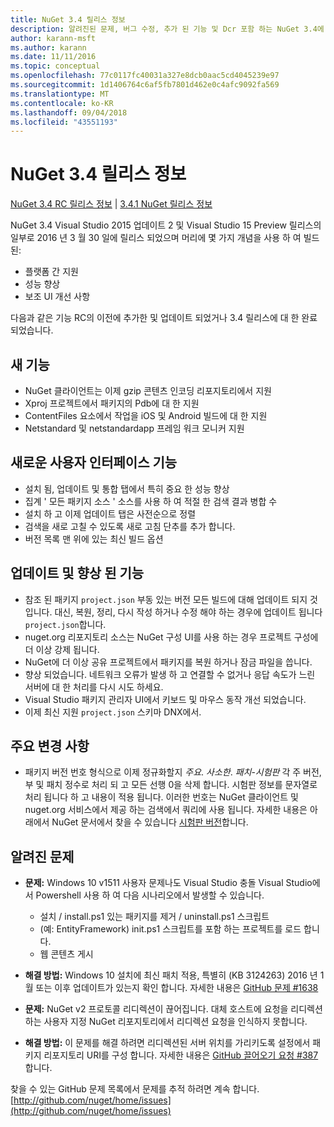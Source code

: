 ```yaml
---
title: NuGet 3.4 릴리스 정보
description: 알려진된 문제, 버그 수정, 추가 된 기능 및 Dcr 포함 하는 NuGet 3.4에 대 한 릴리스 정보입니다.
author: karann-msft
ms.author: karann
ms.date: 11/11/2016
ms.topic: conceptual
ms.openlocfilehash: 77c0117fc40031a327e8dcb0aac5cd4045239e97
ms.sourcegitcommit: 1d1406764c6af5fb7801d462e0c4afc9092fa569
ms.translationtype: MT
ms.contentlocale: ko-KR
ms.lasthandoff: 09/04/2018
ms.locfileid: "43551193"
---
```

# <a name="nuget-34-release-notes"></a>NuGet 3.4 릴리스 정보

[NuGet 3.4 RC 릴리스 정보](../release-notes/nuget-3.4-RC.md) | [3.4.1 NuGet 릴리스 정보](../release-notes/nuget-3.4.1.md)

NuGet 3.4 Visual Studio 2015 업데이트 2 및 Visual Studio 15 Preview 릴리스의 일부로 2016 년 3 월 30 일에 릴리스 되었으며 머리에 몇 가지 개념을 사용 하 여 빌드된:

* 플랫폼 간 지원
* 성능 향상
* 보조 UI 개선 사항

다음과 같은 기능 RC의 이전에 추가한 및 업데이트 되었거나 3.4 릴리스에 대 한 완료 되었습니다.

## <a name="new-features"></a>새 기능

* NuGet 클라이언트는 이제 gzip 콘텐츠 인코딩 리포지토리에서 지원
* Xproj 프로젝트에서 패키지의 Pdb에 대 한 지원
* ContentFiles 요소에서 작업을 iOS 및 Android 빌드에 대 한 지원
* Netstandard 및 netstandardapp 프레임 워크 모니커 지원

## <a name="new-user-interface-features"></a>새로운 사용자 인터페이스 기능

* 설치 됨, 업데이트 및 통합 탭에서 특히 중요 한 성능 향상
* 집계 ' 모든 패키지 소스 ' 소스를 사용 하 여 적절 한 검색 결과 병합 수
* 설치 하 고 이제 업데이트 탭은 사전순으로 정렬
* 검색을 새로 고칠 수 있도록 새로 고침 단추를 추가 합니다.
* 버전 목록 맨 위에 있는 최신 빌드 옵션

## <a name="updates-and-improvements"></a>업데이트 및 향상 된 기능

* 참조 된 패키지 `project.json` 부동 있는 버전 모든 빌드에 대해 업데이트 되지 것입니다. 대신, 복원, 정리, 다시 작성 하거나 수정 해야 하는 경우에 업데이트 됩니다 `project.json`합니다.
* nuget.org 리포지토리 소스는 NuGet 구성 UI를 사용 하는 경우 프로젝트 구성에 더 이상 강제 됩니다.
* NuGet에 더 이상 공유 프로젝트에서 패키지를 복원 하거나 잠금 파일을 씁니다.
* 향상 되었습니다. 네트워크 오류가 발생 하 고 연결할 수 없거나 응답 속도가 느린 서버에 대 한 처리를 다시 시도 하세요.
* Visual Studio 패키지 관리자 UI에서 키보드 및 마우스 동작 개선 되었습니다.
* 이제 최신 지원 `project.json` 스키마 DNX에서.

## <a name="breaking-changes"></a>주요 변경 사항

* 패키지 버전 번호 형식으로 이제 정규화할지 *주요*. *사소한*. *패치*-*시험판* 각 주 버전, 부 및 패치 정수로 처리 되 고 모든 선행 0을 삭제 합니다.  시험판 정보를 문자열로 처리 됩니다 하 고 내용이 적용 됩니다. 이러한 번호는 NuGet 클라이언트 및 nuget.org 서비스에서 제공 하는 검색에서 쿼리에 사용 됩니다.  자세한 내용은 아래에서 NuGet 문서에서 찾을 수 있습니다 [시험판 버전](../create-packages/prerelease-packages.md)합니다.

## <a name="known-issues"></a>알려진 문제

* **문제:** Windows 10 v1511 사용자 문제나도 Visual Studio 충돌 Visual Studio에서 Powershell 사용 하 여 다음 시나리오에서 발생할 수 있습니다.
    * 설치 / install.ps1 있는 패키지를 제거 / uninstall.ps1 스크립트
    * (예: EntityFramework) init.ps1 스크립트를 포함 하는 프로젝트를 로드 합니다.
    * 웹 콘텐츠 게시

* **해결 방법:** Windows 10 설치에 최신 패치 적용, 특별히 (KB 3124263) 2016 년 1 월 또는 이후 업데이트가 있는지 확인 합니다.  자세한 내용은 [GitHub 문제 #1638](http://github.com/nuget/home/issues/1638)

* **문제:** NuGet v2 프로토콜 리디렉션이 끊어집니다.
대체 호스트에 요청을 리디렉션하는 사용자 지정 NuGet 리포지토리에서 리디렉션 요청을 인식하지 못합니다.
* **해결 방법:** 이 문제를 해결 하려면 리디렉션된 서버 위치를 가리키도록 설정에서 패키지 리포지토리 URI를 구성 합니다.
자세한 내용은 [GitHub 끌어오기 요청 #387](https://github.com/NuGet/NuGet.Client/pull/387)합니다.

찾을 수 있는 GitHub 문제 목록에서 문제를 추적 하려면 계속 합니다. [http://github.com/nuget/home/issues](http://github.com/nuget/home/issues)